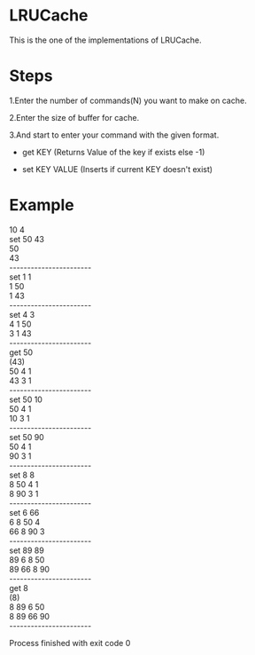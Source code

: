 # LRUCache
This is the one of the implementations of LRUCache.

# Steps

1.Enter the number of commands(N) you want to make on cache.

2.Enter the size of buffer for cache.

3.And start to enter your command with the given format.

* get KEY (Returns Value of the key if exists else -1)

* set KEY VALUE (Inserts if current KEY doesn't exist)

# Example

10 4 <br />
set 50 43<br />
50 <br />
43 <br />
-----------------------<br />
set 1 1<br />
1 50 <br />
1 43 <br />
-----------------------<br />
set 4 3<br />
4 1 50 <br />
3 1 43 <br />
-----------------------<br />
get 50<br />
(43)<br />
50 4 1 <br />
43 3 1 <br />
-----------------------<br />
set 50 10<br />
50 4 1 <br />
10 3 1 <br />
-----------------------<br />
set 50 90<br />
50 4 1 <br />
90 3 1 <br />
-----------------------<br />
set 8 8<br />
8 50 4 1 <br />
8 90 3 1 <br />
-----------------------<br />
set 6 66<br />
6 8 50 4 <br />
66 8 90 3 <br />
-----------------------<br />
set 89 89<br />
89 6 8 50 <br />
89 66 8 90 <br />
-----------------------<br />
get 8<br />
(8)<br />
8 89 6 50 <br />
8 89 66 90 <br />
-----------------------<br />

Process finished with exit code 0<br />
